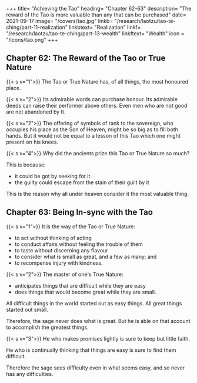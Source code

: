 +++
title= "Achieving the Tao"
heading= "Chapter 62-63"
description= "The reward of the Tao is more valuable than any that can be purchased"
date= 2021-09-17
image= "/covers/tao.jpg"
linkb= "/research/laotzu/tao-te-ching/part-11-realization"
linkbtext= "Realization"
linkf= "/research/laotzu/tao-te-ching/part-13-wealth"
linkftext= "Wealth"
icon = "/icons/tao.png"
+++


## Chapter 62: The Reward of the Tao or True Nature

{{< s v="1">}} The Tao or True Nature <!-- or True Nature --> has, of all things, the most honoured place.
<!-- No treasures give good men so rich a grace;
Bad men it guards, and doth their ill efface. -->


{{< s v="2">}} Its admirable words can purchase honour. Its admirable deeds can raise their performer above others. Even men who are not good are not abandoned by It.


{{< s v="2">}} The offering of symbols of rank to the sovereign, who occupies his place as the Son of Heaven, might be so big as to fill both hands. But it would not be equal to a lesson of this Tao which one might present on his knees.

<!-- , and he has appointed his three ducal ministers, though a prince were to send in a round symbol-of-rank large enough to fill both the hands, and that as the precursor of the team of horses in the court-yard, such an offering would not be , . -->

{{< s v="4">}} Why did the ancients prize this Tao or True Nature so much? 

This is because:
- it could be got by seeking for it
- the guilty could escape from the stain of their guilt by it

This is the reason why all under heaven consider it the most valuable thing.


## Chapter 63: Being In-sync with the Tao

{{< s v="1">}} It is the way of the Tao or True Nature:
- to act without thinking of acting
- to conduct affairs without feeling the trouble of them
- to taste without discerning any flavour
- to consider what is small as great, and a few as many; and 
- to recompense injury with kindness.


{{< s v="2">}} The master of one's True Nature:
- anticipates things that are difficult while they are easy
- does things that would become great while they are small. 

All difficult things in the world started out as easy things.<!-- are sure to arise from a previous state in which they were easy. -->
All great things started out<!--   from one in which they were --> small. 

Therefore, the sage never does what is great. But he is able on that account to accomplish the greatest things.


{{< s v="3">}} He who makes promises lightly is sure to keep but little faith. 

He who is continually thinking that things are easy is sure to find them difficult. 

Therefore the sage sees difficulty even in what seems easy, and so never has any difficulties.
